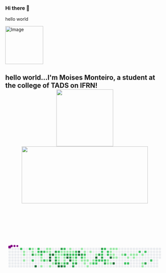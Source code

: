 ### Hi there 👋
hello world

<img src="https://octodex.github.com/images/Fintechtocat.png" alt="Image" height="120" width="120">

## 
<h2>hello world...I'm Moises Monteiro, a student at the college of TADS on IFRN!</>
<div align="center">
  <a href="https://github.com/MoisesMonter">

  <img src="https://github-readme-streak-stats.herokuapp.com?user=MoisesMonter&theme=midnight-purple&date_format=M%20j%5B%2C%20Y%5D&border=DDDDDD&sideNums=3F0BDD&fire=28078D" height="180em"/>
  <img height="180em" src="https://github-readme-stats.vercel.app/api/top-langs/?username=Moises&layout=compact&langs_count=7&theme=midnight-purple&include_all_commits=true&count_private=true" height="180" width="400em" />
</div>
  
  
<br><br><br><br>
<svg viewBox="-16 -32 880 192" width="880" height="192" xmlns="http://www.w3.org/2000/svg"><style>@keyframes c0{66.71%{fill:var(--c2)}66.73%,to{fill:var(--ce)}}@keyframes c1{1.2%{fill:var(--c1)}1.22%,to{fill:var(--ce)}}@keyframes c2{1.38%{fill:var(--c1)}1.4%,to{fill:var(--ce)}}@keyframes c3{1.72%{fill:var(--c1)}1.74%,to{fill:var(--ce)}}@keyframes c4{66.19%{fill:var(--c2)}66.21%,to{fill:var(--ce)}}@keyframes c5{7.44%{fill:var(--c1)}7.46%,to{fill:var(--ce)}}@keyframes c6{7.62%{fill:var(--c1)}7.64%,to{fill:var(--ce)}}@keyframes c7{76.77%{fill:var(--c3)}76.79%,to{fill:var(--ce)}}@keyframes c8{68.1%{fill:var(--c2)}68.12%,to{fill:var(--ce)}}@keyframes c9{2.76%{fill:var(--c1)}2.78%,to{fill:var(--ce)}}@keyframes ca{97.04%{fill:var(--c4)}97.06%,to{fill:var(--ce)}}@keyframes cb{65.67%{fill:var(--c2)}65.69%,to{fill:var(--ce)}}@keyframes cc{65.5%{fill:var(--c2)}65.52%,to{fill:var(--ce)}}@keyframes cd{2.94%{fill:var(--c1)}2.96%,to{fill:var(--ce)}}@keyframes ce{76.07%{fill:var(--c3)}76.09%,to{fill:var(--ce)}}@keyframes cf{65.15%{fill:var(--c2)}65.17%,to{fill:var(--ce)}}@keyframes cg{3.28%{fill:var(--c1)}3.3%,to{fill:var(--ce)}}@keyframes ch{3.46%{fill:var(--c1)}3.48%,to{fill:var(--ce)}}@keyframes ci{3.8%{fill:var(--c1)}3.82%,to{fill:var(--ce)}}@keyframes cj{64.81%{fill:var(--c2)}64.83%,to{fill:var(--ce)}}@keyframes ck{68.79%{fill:var(--c2)}68.81%,to{fill:var(--ce)}}@keyframes cl{6.23%{fill:var(--c1)}6.25%,to{fill:var(--ce)}}@keyframes cm{5.71%{fill:var(--c1)}5.73%,to{fill:var(--ce)}}@keyframes cn{5.19%{fill:var(--c1)}5.21%,to{fill:var(--ce)}}@keyframes co{6.06%{fill:var(--c1)}6.08%,to{fill:var(--ce)}}@keyframes cp{5.88%{fill:var(--c1)}5.9%,to{fill:var(--ce)}}@keyframes cq{69.49%{fill:var(--c3)}69.51%,to{fill:var(--ce)}}@keyframes cr{94.96%{fill:var(--c4)}94.98%,to{fill:var(--ce)}}@keyframes cs{94.79%{fill:var(--c4)}94.81%,to{fill:var(--ce)}}@keyframes ct{4.32%{fill:var(--c1)}4.34%,to{fill:var(--ce)}}@keyframes cu{95.31%{fill:var(--c4)}95.33%,to{fill:var(--ce)}}@keyframes cv{4.67%{fill:var(--c1)}4.69%,to{fill:var(--ce)}}@keyframes cw{70.01%{fill:var(--c3)}70.03%,to{fill:var(--ce)}}@keyframes cx{40.37%{fill:var(--c1)}40.39%,to{fill:var(--ce)}}@keyframes cy{40.54%{fill:var(--c2)}40.56%,to{fill:var(--ce)}}@keyframes cz{74.69%{fill:var(--c3)}74.71%,to{fill:var(--ce)}}@keyframes c10{74.51%{fill:var(--c3)}74.53%,to{fill:var(--ce)}}@keyframes c11{41.06%{fill:var(--c2)}41.08%,to{fill:var(--ce)}}@keyframes c12{29.8%{fill:var(--c1)}29.82%,to{fill:var(--ce)}}@keyframes c13{29.97%{fill:var(--c1)}29.99%,to{fill:var(--ce)}}@keyframes c14{30.84%{fill:var(--c1)}30.86%,to{fill:var(--ce)}}@keyframes c15{74.34%{fill:var(--c3)}74.36%,to{fill:var(--ce)}}@keyframes c16{93.92%{fill:var(--c4)}93.94%,to{fill:var(--ce)}}@keyframes c17{70.53%{fill:var(--c3)}70.55%,to{fill:var(--ce)}}@keyframes c18{29.45%{fill:var(--c1)}29.47%,to{fill:var(--ce)}}@keyframes c19{29.63%{fill:var(--c1)}29.65%,to{fill:var(--ce)}}@keyframes c1a{39.16%{fill:var(--c1)}39.18%,to{fill:var(--ce)}}@keyframes c1b{93.75%{fill:var(--c4)}93.77%,to{fill:var(--ce)}}@keyframes c1c{41.58%{fill:var(--c2)}41.6%,to{fill:var(--ce)}}@keyframes c1d{29.28%{fill:var(--c1)}29.3%,to{fill:var(--ce)}}@keyframes c1e{43.66%{fill:var(--c2)}43.68%,to{fill:var(--ce)}}@keyframes c1f{30.32%{fill:var(--c1)}30.34%,to{fill:var(--ce)}}@keyframes c1g{30.49%{fill:var(--c1)}30.51%,to{fill:var(--ce)}}@keyframes c1h{39.33%{fill:var(--c2)}39.35%,to{fill:var(--ce)}}@keyframes c1i{73.47%{fill:var(--c3)}73.49%,to{fill:var(--ce)}}@keyframes c1j{29.11%{fill:var(--c1)}29.13%,to{fill:var(--ce)}}@keyframes c1k{71.22%{fill:var(--c3)}71.24%,to{fill:var(--ce)}}@keyframes c1l{92.54%{fill:var(--c4)}92.56%,to{fill:var(--ce)}}@keyframes c1m{73.13%{fill:var(--c3)}73.15%,to{fill:var(--ce)}}@keyframes c1n{10.39%{fill:var(--c1)}10.41%,to{fill:var(--ce)}}@keyframes c1o{10.56%{fill:var(--c1)}10.58%,to{fill:var(--ce)}}@keyframes c1p{42.28%{fill:var(--c2)}42.3%,to{fill:var(--ce)}}@keyframes c1q{71.57%{fill:var(--c3)}71.59%,to{fill:var(--ce)}}@keyframes c1r{92.88%{fill:var(--c4)}92.9%,to{fill:var(--ce)}}@keyframes c1s{10.74%{fill:var(--c1)}10.76%,to{fill:var(--ce)}}@keyframes c1t{42.45%{fill:var(--c2)}42.47%,to{fill:var(--ce)}}@keyframes c1u{35%{fill:var(--c1)}35.02%,to{fill:var(--ce)}}@keyframes c1v{34.83%{fill:var(--c1)}34.85%,to{fill:var(--ce)}}@keyframes c1w{45.4%{fill:var(--c2)}45.42%,to{fill:var(--ce)}}@keyframes c1x{72.61%{fill:var(--c3)}72.63%,to{fill:var(--ce)}}@keyframes c1y{42.8%{fill:var(--c2)}42.82%,to{fill:var(--ce)}}@keyframes c1z{42.62%{fill:var(--c2)}42.64%,to{fill:var(--ce)}}@keyframes c20{35.17%{fill:var(--c2)}35.19%,to{fill:var(--ce)}}@keyframes c21{34.65%{fill:var(--c1)}34.67%,to{fill:var(--ce)}}@keyframes c22{72.26%{fill:var(--c3)}72.28%,to{fill:var(--ce)}}@keyframes c23{91.5%{fill:var(--c4)}91.52%,to{fill:var(--ce)}}@keyframes c24{91.32%{fill:var(--c4)}91.34%,to{fill:var(--ce)}}@keyframes c25{11.43%{fill:var(--c1)}11.45%,to{fill:var(--ce)}}@keyframes c26{80.41%{fill:var(--c3)}80.43%,to{fill:var(--ce)}}@keyframes c27{47.3%{fill:var(--c2)}47.32%,to{fill:var(--ce)}}@keyframes c28{15.24%{fill:var(--c1)}15.26%,to{fill:var(--ce)}}@keyframes c29{11.78%{fill:var(--c1)}11.8%,to{fill:var(--ce)}}@keyframes c2a{47.65%{fill:var(--c2)}47.67%,to{fill:var(--ce)}}@keyframes c2b{13.85%{fill:var(--c1)}13.87%,to{fill:var(--ce)}}@keyframes c2c{13.68%{fill:var(--c1)}13.7%,to{fill:var(--ce)}}@keyframes c2d{14.89%{fill:var(--c1)}14.91%,to{fill:var(--ce)}}@keyframes c2e{13.51%{fill:var(--c1)}13.53%,to{fill:var(--ce)}}@keyframes c2f{15.93%{fill:var(--c1)}15.95%,to{fill:var(--ce)}}@keyframes c2g{12.12%{fill:var(--c1)}12.14%,to{fill:var(--ce)}}@keyframes c2h{14.55%{fill:var(--c1)}14.57%,to{fill:var(--ce)}}@keyframes c2i{13.16%{fill:var(--c1)}13.18%,to{fill:var(--ce)}}@keyframes c2j{52.16%{fill:var(--c2)}52.18%,to{fill:var(--ce)}}@keyframes c2k{12.64%{fill:var(--c1)}12.66%,to{fill:var(--ce)}}@keyframes c2l{90.11%{fill:var(--c4)}90.13%,to{fill:var(--ce)}}@keyframes c2m{48.69%{fill:var(--c2)}48.71%,to{fill:var(--ce)}}@keyframes c2n{51.98%{fill:var(--c2)}52%,to{fill:var(--ce)}}@keyframes c2o{81.45%{fill:var(--c3)}81.47%,to{fill:var(--ce)}}@keyframes c2p{48.86%{fill:var(--c2)}48.88%,to{fill:var(--ce)}}@keyframes c2q{83.35%{fill:var(--c3)}83.37%,to{fill:var(--ce)}}@keyframes c2r{50.6%{fill:var(--c2)}50.62%,to{fill:var(--ce)}}@keyframes c2s{50.77%{fill:var(--c2)}50.79%,to{fill:var(--ce)}}@keyframes c2t{81.79%{fill:var(--c3)}81.81%,to{fill:var(--ce)}}@keyframes c2u{49.04%{fill:var(--c2)}49.06%,to{fill:var(--ce)}}@keyframes c2v{50.25%{fill:var(--c2)}50.27%,to{fill:var(--ce)}}@keyframes c2w{49.21%{fill:var(--c2)}49.23%,to{fill:var(--ce)}}@keyframes c2x{82.31%{fill:var(--c3)}82.33%,to{fill:var(--ce)}}@keyframes c2y{49.9%{fill:var(--c2)}49.92%,to{fill:var(--ce)}}@keyframes c2z{49.73%{fill:var(--c2)}49.75%,to{fill:var(--ce)}}@keyframes c30{17.84%{fill:var(--c1)}17.86%,to{fill:var(--ce)}}@keyframes c31{17.32%{fill:var(--c1)}17.34%,to{fill:var(--ce)}}@keyframes c32{19.75%{fill:var(--c1)}19.77%,to{fill:var(--ce)}}@keyframes c33{19.57%{fill:var(--c1)}19.59%,to{fill:var(--ce)}}@keyframes c34{19.4%{fill:var(--c1)}19.42%,to{fill:var(--ce)}}@keyframes c35{89.24%{fill:var(--c4)}89.26%,to{fill:var(--ce)}}@keyframes c36{17.49%{fill:var(--c1)}17.51%,to{fill:var(--ce)}}@keyframes c37{19.92%{fill:var(--c1)}19.94%,to{fill:var(--ce)}}@keyframes c38{19.23%{fill:var(--c1)}19.25%,to{fill:var(--ce)}}@keyframes c39{18.71%{fill:var(--c1)}18.73%,to{fill:var(--ce)}}@keyframes c3a{88.72%{fill:var(--c4)}88.74%,to{fill:var(--ce)}}@keyframes c3b{20.09%{fill:var(--c1)}20.11%,to{fill:var(--ce)}}@keyframes c3c{18.88%{fill:var(--c1)}18.9%,to{fill:var(--ce)}}@keyframes c3d{20.79%{fill:var(--c1)}20.81%,to{fill:var(--ce)}}@keyframes c3e{55.28%{fill:var(--c2)}55.3%,to{fill:var(--ce)}}@keyframes c3f{54.41%{fill:var(--c2)}54.43%,to{fill:var(--ce)}}@keyframes c3g{21.31%{fill:var(--c1)}21.33%,to{fill:var(--ce)}}@keyframes c3h{54.58%{fill:var(--c2)}54.6%,to{fill:var(--ce)}}@keyframes c3i{24.43%{fill:var(--c1)}24.45%,to{fill:var(--ce)}}@keyframes c3j{21.83%{fill:var(--c1)}21.85%,to{fill:var(--ce)}}@keyframes c3k{21.65%{fill:var(--c1)}21.67%,to{fill:var(--ce)}}@keyframes c3l{22%{fill:var(--c1)}22.02%,to{fill:var(--ce)}}@keyframes c3m{56.32%{fill:var(--c2)}56.34%,to{fill:var(--ce)}}@keyframes c3n{22.35%{fill:var(--c1)}22.37%,to{fill:var(--ce)}}@keyframes c3o{22.87%{fill:var(--c1)}22.89%,to{fill:var(--ce)}}@keyframes c3p{23.04%{fill:var(--c1)}23.06%,to{fill:var(--ce)}}@keyframes c3q{56.66%{fill:var(--c2)}56.68%,to{fill:var(--ce)}}@keyframes c3r{86.82%{fill:var(--c3)}86.84%,to{fill:var(--ce)}}@keyframes c3s{57.53%{fill:var(--c2)}57.55%,to{fill:var(--ce)}}@keyframes u0{1.2%{transform:scale(0,1)}1.22%,1.38%{transform:scale(.02,1)}1.4%,1.72%{transform:scale(.03,1)}1.74%,2.76%{transform:scale(.05,1)}2.78%,2.94%{transform:scale(.06,1)}2.96%,3.28%{transform:scale(.08,1)}3.3%,3.46%{transform:scale(.09,1)}3.48%,3.8%{transform:scale(.11,1)}3.82%,4.32%{transform:scale(.13,1)}4.34%,4.67%{transform:scale(.14,1)}4.69%,5.19%{transform:scale(.16,1)}5.21%,5.71%{transform:scale(.17,1)}5.73%,5.88%{transform:scale(.19,1)}5.9%,6.06%{transform:scale(.2,1)}6.08%,6.23%{transform:scale(.22,1)}6.25%,7.44%{transform:scale(.23,1)}7.46%,7.62%{transform:scale(.25,1)}10.39%,7.64%{transform:scale(.27,1)}10.41%,10.56%{transform:scale(.28,1)}10.58%,10.74%{transform:scale(.3,1)}10.76%,11.43%{transform:scale(.31,1)}11.45%,11.78%{transform:scale(.33,1)}11.8%,12.12%{transform:scale(.34,1)}12.14%,12.64%{transform:scale(.36,1)}12.66%,13.16%{transform:scale(.38,1)}13.18%,13.51%{transform:scale(.39,1)}13.53%,13.68%{transform:scale(.41,1)}13.7%,13.85%{transform:scale(.42,1)}13.87%,14.55%{transform:scale(.44,1)}14.57%,14.89%{transform:scale(.45,1)}14.91%,15.24%{transform:scale(.47,1)}15.26%,15.93%{transform:scale(.48,1)}15.95%,17.32%{transform:scale(.5,1)}17.34%,17.49%{transform:scale(.52,1)}17.51%,17.84%{transform:scale(.53,1)}17.86%,18.71%{transform:scale(.55,1)}18.73%,18.88%{transform:scale(.56,1)}18.9%,19.23%{transform:scale(.58,1)}19.25%,19.4%{transform:scale(.59,1)}19.42%,19.57%{transform:scale(.61,1)}19.59%,19.75%{transform:scale(.63,1)}19.77%,19.92%{transform:scale(.64,1)}19.94%,20.09%{transform:scale(.66,1)}20.11%,20.79%{transform:scale(.67,1)}20.81%,21.31%{transform:scale(.69,1)}21.33%,21.65%{transform:scale(.7,1)}21.67%,21.83%{transform:scale(.72,1)}21.85%,22%{transform:scale(.73,1)}22.02%,22.35%{transform:scale(.75,1)}22.37%,22.87%{transform:scale(.77,1)}22.89%,23.04%{transform:scale(.78,1)}23.06%,24.43%{transform:scale(.8,1)}24.45%,29.11%{transform:scale(.81,1)}29.13%,29.28%{transform:scale(.83,1)}29.3%,29.45%{transform:scale(.84,1)}29.47%,29.63%{transform:scale(.86,1)}29.65%,29.8%{transform:scale(.88,1)}29.82%,29.97%{transform:scale(.89,1)}29.99%,30.32%{transform:scale(.91,1)}30.34%,30.49%{transform:scale(.92,1)}30.51%,30.84%{transform:scale(.94,1)}30.86%,34.65%{transform:scale(.95,1)}34.67%,34.83%{transform:scale(.97,1)}34.85%,35%{transform:scale(.98,1)}35.02%,to{transform:scale(1,1)}}@keyframes u1{35.17%{transform:scale(0,1)}35.19%,to{transform:scale(1,1)}}@keyframes u2{39.16%{transform:scale(0,1)}39.18%,to{transform:scale(1,1)}}@keyframes u3{39.33%{transform:scale(0,1)}39.35%,to{transform:scale(1,1)}}@keyframes u4{40.37%{transform:scale(0,1)}40.39%,to{transform:scale(1,1)}}@keyframes u5{40.54%{transform:scale(0,1)}40.56%,41.06%{transform:scale(.03,1)}41.08%,41.58%{transform:scale(.06,1)}41.6%,42.28%{transform:scale(.08,1)}42.3%,42.45%{transform:scale(.11,1)}42.47%,42.62%{transform:scale(.14,1)}42.64%,42.8%{transform:scale(.17,1)}42.82%,43.66%{transform:scale(.19,1)}43.68%,45.4%{transform:scale(.22,1)}45.42%,47.3%{transform:scale(.25,1)}47.32%,47.65%{transform:scale(.28,1)}47.67%,48.69%{transform:scale(.31,1)}48.71%,48.86%{transform:scale(.33,1)}48.88%,49.04%{transform:scale(.36,1)}49.06%,49.21%{transform:scale(.39,1)}49.23%,49.73%{transform:scale(.42,1)}49.75%,49.9%{transform:scale(.44,1)}49.92%,50.25%{transform:scale(.47,1)}50.27%,50.6%{transform:scale(.5,1)}50.62%,50.77%{transform:scale(.53,1)}50.79%,51.98%{transform:scale(.56,1)}52%,52.16%{transform:scale(.58,1)}52.18%,54.41%{transform:scale(.61,1)}54.43%,54.58%{transform:scale(.64,1)}54.6%,55.28%{transform:scale(.67,1)}55.3%,56.32%{transform:scale(.69,1)}56.34%,56.66%{transform:scale(.72,1)}56.68%,57.53%{transform:scale(.75,1)}57.55%,64.81%{transform:scale(.78,1)}64.83%,65.15%{transform:scale(.81,1)}65.17%,65.5%{transform:scale(.83,1)}65.52%,65.67%{transform:scale(.86,1)}65.69%,66.19%{transform:scale(.89,1)}66.21%,66.71%{transform:scale(.92,1)}66.73%,68.1%{transform:scale(.94,1)}68.12%,68.79%{transform:scale(.97,1)}68.81%,to{transform:scale(1,1)}}@keyframes u6{69.49%{transform:scale(0,1)}69.51%,70.01%{transform:scale(.05,1)}70.03%,70.53%{transform:scale(.1,1)}70.55%,71.22%{transform:scale(.15,1)}71.24%,71.57%{transform:scale(.2,1)}71.59%,72.26%{transform:scale(.25,1)}72.28%,72.61%{transform:scale(.3,1)}72.63%,73.13%{transform:scale(.35,1)}73.15%,73.47%{transform:scale(.4,1)}73.49%,74.34%{transform:scale(.45,1)}74.36%,74.51%{transform:scale(.5,1)}74.53%,74.69%{transform:scale(.55,1)}74.71%,76.07%{transform:scale(.6,1)}76.09%,76.77%{transform:scale(.65,1)}76.79%,80.41%{transform:scale(.7,1)}80.43%,81.45%{transform:scale(.75,1)}81.47%,81.79%{transform:scale(.8,1)}81.81%,82.31%{transform:scale(.85,1)}82.33%,83.35%{transform:scale(.9,1)}83.37%,86.82%{transform:scale(.95,1)}86.84%,to{transform:scale(1,1)}}@keyframes u7{88.72%{transform:scale(0,1)}88.74%,89.24%{transform:scale(.08,1)}89.26%,90.11%{transform:scale(.15,1)}90.13%,91.32%{transform:scale(.23,1)}91.34%,91.5%{transform:scale(.31,1)}91.52%,92.54%{transform:scale(.38,1)}92.56%,92.88%{transform:scale(.46,1)}92.9%,93.75%{transform:scale(.54,1)}93.77%,93.92%{transform:scale(.62,1)}93.94%,94.79%{transform:scale(.69,1)}94.81%,94.96%{transform:scale(.77,1)}94.98%,95.31%{transform:scale(.85,1)}95.33%,97.04%{transform:scale(.92,1)}97.06%,to{transform:scale(1,1)}}@keyframes s0{0%,99.83%{transform:translate(0,-16px)}.17%{transform:translate(0,0)}.69%{transform:translate(48px,0)}.87%{transform:translate(48px,16px)}1.21%{transform:translate(80px,16px)}1.73%{transform:translate(80px,64px)}2.08%{transform:translate(112px,64px)}2.25%,67.76%{transform:translate(112px,48px)}2.6%{transform:translate(144px,48px)}2.77%,96.36%{transform:translate(144px,32px)}2.95%,65.34%{transform:translate(160px,32px)}3.12%{transform:translate(160px,48px)}3.29%{transform:translate(176px,48px)}3.81%{transform:translate(176px,96px)}4.51%{transform:translate(240px,96px)}4.68%{transform:translate(240px,80px)}5.03%{transform:translate(208px,80px)}5.72%{transform:translate(208px,16px)}5.89%,69.67%,77.99%{transform:translate(224px,16px)}6.07%{transform:translate(224px,0)}6.24%{transform:translate(208px,0)}6.41%{transform:translate(208px,-16px)}7.28%{transform:translate(128px,-16px)}7.63%,76.6%{transform:translate(128px,16px)}7.8%{transform:translate(144px,16px)}8.15%{transform:translate(144px,-16px)}10.23%{transform:translate(336px,-16px)}10.57%,32.06%{transform:translate(336px,16px)}10.75%,37.78%,44.71%{transform:translate(352px,16px)}10.92%,37.61%{transform:translate(352px,0)}11.61%,36.92%{transform:translate(416px,0)}11.79%,36.74%{transform:translate(416px,16px)}12.48%{transform:translate(480px,16px)}12.65%,90.29%{transform:translate(480px,32px)}12.82%,48.18%{transform:translate(464px,32px)}13.17%,48.53%,52.34%,61.01%{transform:translate(464px,64px)}13.69%,15.08%{transform:translate(416px,64px)}13.86%,47.49%{transform:translate(416px,48px)}14.21%{transform:translate(448px,48px)}14.56%{transform:translate(448px,80px)}14.9%{transform:translate(416px,80px)}15.25%{transform:translate(400px,64px)}15.42%{transform:translate(400px,80px)}15.77%{transform:translate(432px,80px)}15.94%{transform:translate(432px,96px)}17.16%{transform:translate(544px,96px)}17.33%,18.02%{transform:translate(544px,80px)}17.5%,18.2%{transform:translate(560px,80px)}17.68%,18.37%{transform:translate(560px,64px)}17.85%,49.39%{transform:translate(544px,64px)}18.54%{transform:translate(576px,64px)}18.72%,89.08%{transform:translate(576px,48px)}18.89%{transform:translate(592px,48px)}19.06%{transform:translate(592px,32px)}19.41%{transform:translate(560px,32px)}19.76%{transform:translate(560px,0)}20.45%{transform:translate(624px,0)}20.97%{transform:translate(624px,48px)}21.66%{transform:translate(688px,48px)}21.84%{transform:translate(688px,32px)}22.36%{transform:translate(736px,32px)}23.05%{transform:translate(736px,96px)}23.22%{transform:translate(720px,96px)}23.92%{transform:translate(720px,32px)}24.44%{transform:translate(672px,32px)}24.96%{transform:translate(672px,-16px)}28.77%{transform:translate(320px,-16px)}29.12%,92.2%{transform:translate(320px,16px)}29.46%,31.54%,38.47%,44.02%,70.36%{transform:translate(288px,16px)}29.64%,31.37%,43.85%{transform:translate(288px,32px)}29.81%,31.2%,40.21%{transform:translate(272px,32px)}29.98%,40.73%{transform:translate(272px,48px)}30.33%{transform:translate(304px,48px)}30.5%,39.51%{transform:translate(304px,64px)}30.85%,39.86%,94.28%{transform:translate(272px,64px)}32.24%,41.94%{transform:translate(336px,0)}33.28%{transform:translate(432px,0)}33.97%,36.05%{transform:translate(432px,64px)}34.84%{transform:translate(352px,64px)}35.01%{transform:translate(352px,48px)}35.18%,62.22%,71.92%{transform:translate(368px,48px)}35.36%{transform:translate(368px,64px)}36.57%{transform:translate(432px,16px)}39.17%{transform:translate(288px,80px)}39.34%,73.31%{transform:translate(304px,80px)}40.38%{transform:translate(256px,32px)}40.55%{transform:translate(256px,48px)}41.07%,63.6%{transform:translate(272px,16px)}41.42%,43.5%{transform:translate(304px,16px)}41.59%{transform:translate(304px,0)}42.29%,71.4%{transform:translate(336px,32px)}42.63%{transform:translate(368px,32px)}42.81%,62.56%,79.55%{transform:translate(368px,16px)}43.67%{transform:translate(304px,32px)}45.41%,72.44%{transform:translate(352px,80px)}45.58%,72.96%{transform:translate(336px,80px)}45.93%{transform:translate(336px,112px)}46.62%{transform:translate(400px,112px)}47.31%{transform:translate(400px,48px)}47.66%{transform:translate(416px,32px)}50.09%{transform:translate(544px,0)}50.26%{transform:translate(528px,0)}50.43%{transform:translate(528px,16px)}50.61%{transform:translate(512px,16px)}50.78%,81.63%{transform:translate(512px,32px)}50.95%{transform:translate(528px,32px)}51.3%{transform:translate(528px,64px)}51.82%{transform:translate(480px,64px)}51.99%{transform:translate(480px,80px)}52.17%{transform:translate(464px,80px)}54.25%{transform:translate(640px,64px)}54.42%{transform:translate(640px,80px)}54.59%{transform:translate(656px,80px)}55.11%{transform:translate(656px,32px)}55.29%{transform:translate(640px,32px)}55.46%{transform:translate(640px,16px)}57.02%{transform:translate(784px,16px)}57.54%{transform:translate(784px,64px)}61.18%{transform:translate(464px,48px)}63.78%{transform:translate(272px,0)}64.64%{transform:translate(192px,0)}64.99%{transform:translate(192px,32px)}65.68%{transform:translate(160px,0)}66.72%,98.96%{transform:translate(64px,0)}66.9%{transform:translate(64px,16px)}67.42%{transform:translate(112px,16px)}67.94%{transform:translate(128px,48px)}68.11%{transform:translate(128px,64px)}68.98%{transform:translate(208px,64px)}69.32%{transform:translate(208px,32px)}69.5%,77.82%{transform:translate(224px,32px)}70.54%{transform:translate(288px,0)}70.88%{transform:translate(320px,0)}71.23%{transform:translate(320px,32px)}71.58%,92.72%{transform:translate(336px,48px)}72.27%{transform:translate(368px,80px)}72.62%{transform:translate(352px,96px)}72.79%{transform:translate(336px,96px)}73.48%{transform:translate(304px,96px)}73.66%{transform:translate(320px,96px)}73.83%{transform:translate(320px,80px)}74.52%{transform:translate(256px,80px)}75.22%{transform:translate(256px,16px)}76.78%,97.92%{transform:translate(128px,32px)}79.72%{transform:translate(368px,0)}80.07%{transform:translate(400px,0)}80.42%{transform:translate(400px,32px)}81.8%{transform:translate(512px,48px)}81.98%{transform:translate(528px,48px)}82.32%{transform:translate(528px,80px)}82.5%{transform:translate(512px,80px)}83.36%{transform:translate(512px,0)}85.96%{transform:translate(752px,0)}86.83%{transform:translate(752px,80px)}88.73%{transform:translate(576px,80px)}90.12%{transform:translate(480px,48px)}91.33%{transform:translate(384px,32px)}91.51%{transform:translate(384px,16px)}92.55%{transform:translate(320px,48px)}92.89%{transform:translate(336px,64px)}93.41%{transform:translate(288px,64px)}93.76%{transform:translate(288px,96px)}93.93%{transform:translate(272px,96px)}94.8%{transform:translate(224px,64px)}94.97%{transform:translate(224px,48px)}95.15%{transform:translate(240px,48px)}95.32%{transform:translate(240px,32px)}97.05%{transform:translate(144px,96px)}97.23%{transform:translate(128px,96px)}98.44%{transform:translate(80px,32px)}98.79%{transform:translate(80px,0)}99.13%{transform:translate(64px,-16px)}}@keyframes s1{0%,99.83%{transform:translate(16px,-16px)}.17%{transform:translate(0,-16px)}.35%{transform:translate(0,0)}.87%{transform:translate(48px,0)}1.04%{transform:translate(48px,16px)}1.39%{transform:translate(80px,16px)}1.91%{transform:translate(80px,64px)}2.25%{transform:translate(112px,64px)}2.43%,67.94%{transform:translate(112px,48px)}2.77%{transform:translate(144px,48px)}2.95%,96.53%{transform:translate(144px,32px)}3.12%,65.51%{transform:translate(160px,32px)}3.29%{transform:translate(160px,48px)}3.47%{transform:translate(176px,48px)}3.99%{transform:translate(176px,96px)}4.68%{transform:translate(240px,96px)}4.85%{transform:translate(240px,80px)}5.2%{transform:translate(208px,80px)}5.89%{transform:translate(208px,16px)}6.07%,69.84%,78.16%{transform:translate(224px,16px)}6.24%{transform:translate(224px,0)}6.41%{transform:translate(208px,0)}6.59%{transform:translate(208px,-16px)}7.45%{transform:translate(128px,-16px)}7.8%,76.78%{transform:translate(128px,16px)}7.97%{transform:translate(144px,16px)}8.32%{transform:translate(144px,-16px)}10.4%{transform:translate(336px,-16px)}10.75%,32.24%{transform:translate(336px,16px)}10.92%,37.95%,44.89%{transform:translate(352px,16px)}11.09%,37.78%{transform:translate(352px,0)}11.79%,37.09%{transform:translate(416px,0)}11.96%,36.92%{transform:translate(416px,16px)}12.65%{transform:translate(480px,16px)}12.82%,90.47%{transform:translate(480px,32px)}13%,48.35%{transform:translate(464px,32px)}13.34%,48.7%,52.51%,61.18%{transform:translate(464px,64px)}13.86%,15.25%{transform:translate(416px,64px)}14.04%,47.66%{transform:translate(416px,48px)}14.38%{transform:translate(448px,48px)}14.73%{transform:translate(448px,80px)}15.08%{transform:translate(416px,80px)}15.42%{transform:translate(400px,64px)}15.6%{transform:translate(400px,80px)}15.94%{transform:translate(432px,80px)}16.12%{transform:translate(432px,96px)}17.33%{transform:translate(544px,96px)}17.5%,18.2%{transform:translate(544px,80px)}17.68%,18.37%{transform:translate(560px,80px)}17.85%,18.54%{transform:translate(560px,64px)}18.02%,49.57%{transform:translate(544px,64px)}18.72%{transform:translate(576px,64px)}18.89%,89.25%{transform:translate(576px,48px)}19.06%{transform:translate(592px,48px)}19.24%{transform:translate(592px,32px)}19.58%{transform:translate(560px,32px)}19.93%{transform:translate(560px,0)}20.62%{transform:translate(624px,0)}21.14%{transform:translate(624px,48px)}21.84%{transform:translate(688px,48px)}22.01%{transform:translate(688px,32px)}22.53%{transform:translate(736px,32px)}23.22%{transform:translate(736px,96px)}23.4%{transform:translate(720px,96px)}24.09%{transform:translate(720px,32px)}24.61%{transform:translate(672px,32px)}25.13%{transform:translate(672px,-16px)}28.94%{transform:translate(320px,-16px)}29.29%,92.37%{transform:translate(320px,16px)}29.64%,31.72%,38.65%,44.19%,70.54%{transform:translate(288px,16px)}29.81%,31.54%,44.02%{transform:translate(288px,32px)}29.98%,31.37%,40.38%{transform:translate(272px,32px)}30.16%,40.9%{transform:translate(272px,48px)}30.5%{transform:translate(304px,48px)}30.68%,39.69%{transform:translate(304px,64px)}31.02%,40.03%,94.45%{transform:translate(272px,64px)}32.41%,42.11%{transform:translate(336px,0)}33.45%{transform:translate(432px,0)}34.14%,36.22%{transform:translate(432px,64px)}35.01%{transform:translate(352px,64px)}35.18%{transform:translate(352px,48px)}35.36%,62.39%,72.1%{transform:translate(368px,48px)}35.53%{transform:translate(368px,64px)}36.74%{transform:translate(432px,16px)}39.34%{transform:translate(288px,80px)}39.51%,73.48%{transform:translate(304px,80px)}40.55%{transform:translate(256px,32px)}40.73%{transform:translate(256px,48px)}41.25%,63.78%{transform:translate(272px,16px)}41.59%,43.67%{transform:translate(304px,16px)}41.77%{transform:translate(304px,0)}42.46%,71.58%{transform:translate(336px,32px)}42.81%{transform:translate(368px,32px)}42.98%,62.74%,79.72%{transform:translate(368px,16px)}43.85%{transform:translate(304px,32px)}45.58%,72.62%{transform:translate(352px,80px)}45.75%,73.14%{transform:translate(336px,80px)}46.1%{transform:translate(336px,112px)}46.79%{transform:translate(400px,112px)}47.49%{transform:translate(400px,48px)}47.83%{transform:translate(416px,32px)}50.26%{transform:translate(544px,0)}50.43%{transform:translate(528px,0)}50.61%{transform:translate(528px,16px)}50.78%{transform:translate(512px,16px)}50.95%,81.8%{transform:translate(512px,32px)}51.13%{transform:translate(528px,32px)}51.47%{transform:translate(528px,64px)}51.99%{transform:translate(480px,64px)}52.17%{transform:translate(480px,80px)}52.34%{transform:translate(464px,80px)}54.42%{transform:translate(640px,64px)}54.59%{transform:translate(640px,80px)}54.77%{transform:translate(656px,80px)}55.29%{transform:translate(656px,32px)}55.46%{transform:translate(640px,32px)}55.63%{transform:translate(640px,16px)}57.19%{transform:translate(784px,16px)}57.71%{transform:translate(784px,64px)}61.35%{transform:translate(464px,48px)}63.95%{transform:translate(272px,0)}64.82%{transform:translate(192px,0)}65.16%{transform:translate(192px,32px)}65.86%{transform:translate(160px,0)}66.9%,99.13%{transform:translate(64px,0)}67.07%{transform:translate(64px,16px)}67.59%{transform:translate(112px,16px)}68.11%{transform:translate(128px,48px)}68.28%{transform:translate(128px,64px)}69.15%{transform:translate(208px,64px)}69.5%{transform:translate(208px,32px)}69.67%,77.99%{transform:translate(224px,32px)}70.71%{transform:translate(288px,0)}71.06%{transform:translate(320px,0)}71.4%{transform:translate(320px,32px)}71.75%,92.89%{transform:translate(336px,48px)}72.44%{transform:translate(368px,80px)}72.79%{transform:translate(352px,96px)}72.96%{transform:translate(336px,96px)}73.66%{transform:translate(304px,96px)}73.83%{transform:translate(320px,96px)}74%{transform:translate(320px,80px)}74.7%{transform:translate(256px,80px)}75.39%{transform:translate(256px,16px)}76.95%,98.09%{transform:translate(128px,32px)}79.9%{transform:translate(368px,0)}80.24%{transform:translate(400px,0)}80.59%{transform:translate(400px,32px)}81.98%{transform:translate(512px,48px)}82.15%{transform:translate(528px,48px)}82.5%{transform:translate(528px,80px)}82.67%{transform:translate(512px,80px)}83.54%{transform:translate(512px,0)}86.14%{transform:translate(752px,0)}87%{transform:translate(752px,80px)}88.91%{transform:translate(576px,80px)}90.29%{transform:translate(480px,48px)}91.51%{transform:translate(384px,32px)}91.68%{transform:translate(384px,16px)}92.72%{transform:translate(320px,48px)}93.07%{transform:translate(336px,64px)}93.59%{transform:translate(288px,64px)}93.93%{transform:translate(288px,96px)}94.11%{transform:translate(272px,96px)}94.97%{transform:translate(224px,64px)}95.15%{transform:translate(224px,48px)}95.32%{transform:translate(240px,48px)}95.49%{transform:translate(240px,32px)}97.23%{transform:translate(144px,96px)}97.4%{transform:translate(128px,96px)}98.61%{transform:translate(80px,32px)}98.96%{transform:translate(80px,0)}99.31%{transform:translate(64px,-16px)}}@keyframes s2{0%,99.83%{transform:translate(32px,-16px)}.35%{transform:translate(0,-16px)}.52%{transform:translate(0,0)}1.04%{transform:translate(48px,0)}1.21%{transform:translate(48px,16px)}1.56%{transform:translate(80px,16px)}2.08%{transform:translate(80px,64px)}2.43%{transform:translate(112px,64px)}2.6%,68.11%{transform:translate(112px,48px)}2.95%{transform:translate(144px,48px)}3.12%,96.71%{transform:translate(144px,32px)}3.29%,65.68%{transform:translate(160px,32px)}3.47%{transform:translate(160px,48px)}3.64%{transform:translate(176px,48px)}4.16%{transform:translate(176px,96px)}4.85%{transform:translate(240px,96px)}5.03%{transform:translate(240px,80px)}5.37%{transform:translate(208px,80px)}6.07%{transform:translate(208px,16px)}6.24%,70.02%,78.34%{transform:translate(224px,16px)}6.41%{transform:translate(224px,0)}6.59%{transform:translate(208px,0)}6.76%{transform:translate(208px,-16px)}7.63%{transform:translate(128px,-16px)}7.97%,76.95%{transform:translate(128px,16px)}8.15%{transform:translate(144px,16px)}8.49%{transform:translate(144px,-16px)}10.57%{transform:translate(336px,-16px)}10.92%,32.41%{transform:translate(336px,16px)}11.09%,38.13%,45.06%{transform:translate(352px,16px)}11.27%,37.95%{transform:translate(352px,0)}11.96%,37.26%{transform:translate(416px,0)}12.13%,37.09%{transform:translate(416px,16px)}12.82%{transform:translate(480px,16px)}13%,90.64%{transform:translate(480px,32px)}13.17%,48.53%{transform:translate(464px,32px)}13.52%,48.87%,52.69%,61.35%{transform:translate(464px,64px)}14.04%,15.42%{transform:translate(416px,64px)}14.21%,47.83%{transform:translate(416px,48px)}14.56%{transform:translate(448px,48px)}14.9%{transform:translate(448px,80px)}15.25%{transform:translate(416px,80px)}15.6%{transform:translate(400px,64px)}15.77%{transform:translate(400px,80px)}16.12%{transform:translate(432px,80px)}16.29%{transform:translate(432px,96px)}17.5%{transform:translate(544px,96px)}17.68%,18.37%{transform:translate(544px,80px)}17.85%,18.54%{transform:translate(560px,80px)}18.02%,18.72%{transform:translate(560px,64px)}18.2%,49.74%{transform:translate(544px,64px)}18.89%{transform:translate(576px,64px)}19.06%,89.43%{transform:translate(576px,48px)}19.24%{transform:translate(592px,48px)}19.41%{transform:translate(592px,32px)}19.76%{transform:translate(560px,32px)}20.1%{transform:translate(560px,0)}20.8%{transform:translate(624px,0)}21.32%{transform:translate(624px,48px)}22.01%{transform:translate(688px,48px)}22.18%{transform:translate(688px,32px)}22.7%{transform:translate(736px,32px)}23.4%{transform:translate(736px,96px)}23.57%{transform:translate(720px,96px)}24.26%{transform:translate(720px,32px)}24.78%{transform:translate(672px,32px)}25.3%{transform:translate(672px,-16px)}29.12%{transform:translate(320px,-16px)}29.46%,92.55%{transform:translate(320px,16px)}29.81%,31.89%,38.82%,44.37%,70.71%{transform:translate(288px,16px)}29.98%,31.72%,44.19%{transform:translate(288px,32px)}30.16%,31.54%,40.55%{transform:translate(272px,32px)}30.33%,41.07%{transform:translate(272px,48px)}30.68%{transform:translate(304px,48px)}30.85%,39.86%{transform:translate(304px,64px)}31.2%,40.21%,94.63%{transform:translate(272px,64px)}32.58%,42.29%{transform:translate(336px,0)}33.62%{transform:translate(432px,0)}34.32%,36.4%{transform:translate(432px,64px)}35.18%{transform:translate(352px,64px)}35.36%{transform:translate(352px,48px)}35.53%,62.56%,72.27%{transform:translate(368px,48px)}35.7%{transform:translate(368px,64px)}36.92%{transform:translate(432px,16px)}39.51%{transform:translate(288px,80px)}39.69%,73.66%{transform:translate(304px,80px)}40.73%{transform:translate(256px,32px)}40.9%{transform:translate(256px,48px)}41.42%,63.95%{transform:translate(272px,16px)}41.77%,43.85%{transform:translate(304px,16px)}41.94%{transform:translate(304px,0)}42.63%,71.75%{transform:translate(336px,32px)}42.98%{transform:translate(368px,32px)}43.15%,62.91%,79.9%{transform:translate(368px,16px)}44.02%{transform:translate(304px,32px)}45.75%,72.79%{transform:translate(352px,80px)}45.93%,73.31%{transform:translate(336px,80px)}46.27%{transform:translate(336px,112px)}46.97%{transform:translate(400px,112px)}47.66%{transform:translate(400px,48px)}48.01%{transform:translate(416px,32px)}50.43%{transform:translate(544px,0)}50.61%{transform:translate(528px,0)}50.78%{transform:translate(528px,16px)}50.95%{transform:translate(512px,16px)}51.13%,81.98%{transform:translate(512px,32px)}51.3%{transform:translate(528px,32px)}51.65%{transform:translate(528px,64px)}52.17%{transform:translate(480px,64px)}52.34%{transform:translate(480px,80px)}52.51%{transform:translate(464px,80px)}54.59%{transform:translate(640px,64px)}54.77%{transform:translate(640px,80px)}54.94%{transform:translate(656px,80px)}55.46%{transform:translate(656px,32px)}55.63%{transform:translate(640px,32px)}55.81%{transform:translate(640px,16px)}57.37%{transform:translate(784px,16px)}57.89%{transform:translate(784px,64px)}61.53%{transform:translate(464px,48px)}64.12%{transform:translate(272px,0)}64.99%{transform:translate(192px,0)}65.34%{transform:translate(192px,32px)}66.03%{transform:translate(160px,0)}67.07%,99.31%{transform:translate(64px,0)}67.24%{transform:translate(64px,16px)}67.76%{transform:translate(112px,16px)}68.28%{transform:translate(128px,48px)}68.46%{transform:translate(128px,64px)}69.32%{transform:translate(208px,64px)}69.67%{transform:translate(208px,32px)}69.84%,78.16%{transform:translate(224px,32px)}70.88%{transform:translate(288px,0)}71.23%{transform:translate(320px,0)}71.58%{transform:translate(320px,32px)}71.92%,93.07%{transform:translate(336px,48px)}72.62%{transform:translate(368px,80px)}72.96%{transform:translate(352px,96px)}73.14%{transform:translate(336px,96px)}73.83%{transform:translate(304px,96px)}74%{transform:translate(320px,96px)}74.18%{transform:translate(320px,80px)}74.87%{transform:translate(256px,80px)}75.56%{transform:translate(256px,16px)}77.12%,98.27%{transform:translate(128px,32px)}80.07%{transform:translate(368px,0)}80.42%{transform:translate(400px,0)}80.76%{transform:translate(400px,32px)}82.15%{transform:translate(512px,48px)}82.32%{transform:translate(528px,48px)}82.67%{transform:translate(528px,80px)}82.84%{transform:translate(512px,80px)}83.71%{transform:translate(512px,0)}86.31%{transform:translate(752px,0)}87.18%{transform:translate(752px,80px)}89.08%{transform:translate(576px,80px)}90.47%{transform:translate(480px,48px)}91.68%{transform:translate(384px,32px)}91.85%{transform:translate(384px,16px)}92.89%{transform:translate(320px,48px)}93.24%{transform:translate(336px,64px)}93.76%{transform:translate(288px,64px)}94.11%{transform:translate(288px,96px)}94.28%{transform:translate(272px,96px)}95.15%{transform:translate(224px,64px)}95.32%{transform:translate(224px,48px)}95.49%{transform:translate(240px,48px)}95.67%{transform:translate(240px,32px)}97.4%{transform:translate(144px,96px)}97.57%{transform:translate(128px,96px)}98.79%{transform:translate(80px,32px)}99.13%{transform:translate(80px,0)}99.48%{transform:translate(64px,-16px)}}@keyframes s3{0%,99.83%{transform:translate(48px,-16px)}.52%{transform:translate(0,-16px)}.69%{transform:translate(0,0)}1.21%{transform:translate(48px,0)}1.39%{transform:translate(48px,16px)}1.73%{transform:translate(80px,16px)}2.25%{transform:translate(80px,64px)}2.6%{transform:translate(112px,64px)}2.77%,68.28%{transform:translate(112px,48px)}3.12%{transform:translate(144px,48px)}3.29%,96.88%{transform:translate(144px,32px)}3.47%,65.86%{transform:translate(160px,32px)}3.64%{transform:translate(160px,48px)}3.81%{transform:translate(176px,48px)}4.33%{transform:translate(176px,96px)}5.03%{transform:translate(240px,96px)}5.2%{transform:translate(240px,80px)}5.55%{transform:translate(208px,80px)}6.24%{transform:translate(208px,16px)}6.41%,70.19%,78.51%{transform:translate(224px,16px)}6.59%{transform:translate(224px,0)}6.76%{transform:translate(208px,0)}6.93%{transform:translate(208px,-16px)}7.8%{transform:translate(128px,-16px)}77.12%,8.15%{transform:translate(128px,16px)}8.32%{transform:translate(144px,16px)}8.67%{transform:translate(144px,-16px)}10.75%{transform:translate(336px,-16px)}11.09%,32.58%{transform:translate(336px,16px)}11.27%,38.3%,45.23%{transform:translate(352px,16px)}11.44%,38.13%{transform:translate(352px,0)}12.13%,37.44%{transform:translate(416px,0)}12.31%,37.26%{transform:translate(416px,16px)}13%{transform:translate(480px,16px)}13.17%,90.81%{transform:translate(480px,32px)}13.34%,48.7%{transform:translate(464px,32px)}13.69%,49.05%,52.86%,61.53%{transform:translate(464px,64px)}14.21%,15.6%{transform:translate(416px,64px)}14.38%,48.01%{transform:translate(416px,48px)}14.73%{transform:translate(448px,48px)}15.08%{transform:translate(448px,80px)}15.42%{transform:translate(416px,80px)}15.77%{transform:translate(400px,64px)}15.94%{transform:translate(400px,80px)}16.29%{transform:translate(432px,80px)}16.46%{transform:translate(432px,96px)}17.68%{transform:translate(544px,96px)}17.85%,18.54%{transform:translate(544px,80px)}18.02%,18.72%{transform:translate(560px,80px)}18.2%,18.89%{transform:translate(560px,64px)}18.37%,49.91%{transform:translate(544px,64px)}19.06%{transform:translate(576px,64px)}19.24%,89.6%{transform:translate(576px,48px)}19.41%{transform:translate(592px,48px)}19.58%{transform:translate(592px,32px)}19.93%{transform:translate(560px,32px)}20.28%{transform:translate(560px,0)}20.97%{transform:translate(624px,0)}21.49%{transform:translate(624px,48px)}22.18%{transform:translate(688px,48px)}22.36%{transform:translate(688px,32px)}22.88%{transform:translate(736px,32px)}23.57%{transform:translate(736px,96px)}23.74%{transform:translate(720px,96px)}24.44%{transform:translate(720px,32px)}24.96%{transform:translate(672px,32px)}25.48%{transform:translate(672px,-16px)}29.29%{transform:translate(320px,-16px)}29.64%,92.72%{transform:translate(320px,16px)}29.98%,32.06%,38.99%,44.54%,70.88%{transform:translate(288px,16px)}30.16%,31.89%,44.37%{transform:translate(288px,32px)}30.33%,31.72%,40.73%{transform:translate(272px,32px)}30.5%,41.25%{transform:translate(272px,48px)}30.85%{transform:translate(304px,48px)}31.02%,40.03%{transform:translate(304px,64px)}31.37%,40.38%,94.8%{transform:translate(272px,64px)}32.76%,42.46%{transform:translate(336px,0)}33.8%{transform:translate(432px,0)}34.49%,36.57%{transform:translate(432px,64px)}35.36%{transform:translate(352px,64px)}35.53%{transform:translate(352px,48px)}35.7%,62.74%,72.44%{transform:translate(368px,48px)}35.88%{transform:translate(368px,64px)}37.09%{transform:translate(432px,16px)}39.69%{transform:translate(288px,80px)}39.86%,73.83%{transform:translate(304px,80px)}40.9%{transform:translate(256px,32px)}41.07%{transform:translate(256px,48px)}41.59%,64.12%{transform:translate(272px,16px)}41.94%,44.02%{transform:translate(304px,16px)}42.11%{transform:translate(304px,0)}42.81%,71.92%{transform:translate(336px,32px)}43.15%{transform:translate(368px,32px)}43.33%,63.08%,80.07%{transform:translate(368px,16px)}44.19%{transform:translate(304px,32px)}45.93%,72.96%{transform:translate(352px,80px)}46.1%,73.48%{transform:translate(336px,80px)}46.45%{transform:translate(336px,112px)}47.14%{transform:translate(400px,112px)}47.83%{transform:translate(400px,48px)}48.18%{transform:translate(416px,32px)}50.61%{transform:translate(544px,0)}50.78%{transform:translate(528px,0)}50.95%{transform:translate(528px,16px)}51.13%{transform:translate(512px,16px)}51.3%,82.15%{transform:translate(512px,32px)}51.47%{transform:translate(528px,32px)}51.82%{transform:translate(528px,64px)}52.34%{transform:translate(480px,64px)}52.51%{transform:translate(480px,80px)}52.69%{transform:translate(464px,80px)}54.77%{transform:translate(640px,64px)}54.94%{transform:translate(640px,80px)}55.11%{transform:translate(656px,80px)}55.63%{transform:translate(656px,32px)}55.81%{transform:translate(640px,32px)}55.98%{transform:translate(640px,16px)}57.54%{transform:translate(784px,16px)}58.06%{transform:translate(784px,64px)}61.7%{transform:translate(464px,48px)}64.3%{transform:translate(272px,0)}65.16%{transform:translate(192px,0)}65.51%{transform:translate(192px,32px)}66.2%{transform:translate(160px,0)}67.24%,99.48%{transform:translate(64px,0)}67.42%{transform:translate(64px,16px)}67.94%{transform:translate(112px,16px)}68.46%{transform:translate(128px,48px)}68.63%{transform:translate(128px,64px)}69.5%{transform:translate(208px,64px)}69.84%{transform:translate(208px,32px)}70.02%,78.34%{transform:translate(224px,32px)}71.06%{transform:translate(288px,0)}71.4%{transform:translate(320px,0)}71.75%{transform:translate(320px,32px)}72.1%,93.24%{transform:translate(336px,48px)}72.79%{transform:translate(368px,80px)}73.14%{transform:translate(352px,96px)}73.31%{transform:translate(336px,96px)}74%{transform:translate(304px,96px)}74.18%{transform:translate(320px,96px)}74.35%{transform:translate(320px,80px)}75.04%{transform:translate(256px,80px)}75.74%{transform:translate(256px,16px)}77.3%,98.44%{transform:translate(128px,32px)}80.24%{transform:translate(368px,0)}80.59%{transform:translate(400px,0)}80.94%{transform:translate(400px,32px)}82.32%{transform:translate(512px,48px)}82.5%{transform:translate(528px,48px)}82.84%{transform:translate(528px,80px)}83.02%{transform:translate(512px,80px)}83.88%{transform:translate(512px,0)}86.48%{transform:translate(752px,0)}87.35%{transform:translate(752px,80px)}89.25%{transform:translate(576px,80px)}90.64%{transform:translate(480px,48px)}91.85%{transform:translate(384px,32px)}92.03%{transform:translate(384px,16px)}93.07%{transform:translate(320px,48px)}93.41%{transform:translate(336px,64px)}93.93%{transform:translate(288px,64px)}94.28%{transform:translate(288px,96px)}94.45%{transform:translate(272px,96px)}95.32%{transform:translate(224px,64px)}95.49%{transform:translate(224px,48px)}95.67%{transform:translate(240px,48px)}95.84%{transform:translate(240px,32px)}97.57%{transform:translate(144px,96px)}97.75%{transform:translate(128px,96px)}98.96%{transform:translate(80px,32px)}99.31%{transform:translate(80px,0)}99.65%{transform:translate(64px,-16px)}}:root{--cb:#1b1f230a;--cs:purple;--ce:#ebedf0;--c0:#ebedf0;--c1:#9be9a8;--c2:#40c463;--c3:#30a14e;--c4:#216e39}@media (prefers-color-scheme:dark){:root{--cb:#1b1f230a;--cs:purple;--ce:#161b22;--c1:#01311f;--c2:#034525;--c3:#0f6d31;--c4:#00c647}}.c{shape-rendering:geometricPrecision;rx:2;ry:2;fill:var(--ce);stroke-width:1px;stroke:var(--cb);animation:none 57700ms linear infinite}.c.c0{fill:var(--c2);animation-name:c0}.c.c1,.c.c2,.c.c3{fill:var(--c1);animation-name:c1}.c.c2,.c.c3{animation-name:c2}.c.c3{animation-name:c3}.c.c4{fill:var(--c2);animation-name:c4}.c.c5,.c.c6{fill:var(--c1);animation-name:c5}.c.c6{animation-name:c6}.c.c7{fill:var(--c3);animation-name:c7}.c.c8{fill:var(--c2);animation-name:c8}.c.c9{fill:var(--c1);animation-name:c9}.c.ca{fill:var(--c4);animation-name:ca}.c.cb,.c.cc{fill:var(--c2);animation-name:cb}.c.cc{animation-name:cc}.c.cd{fill:var(--c1);animation-name:cd}.c.ce{fill:var(--c3);animation-name:ce}.c.cf{fill:var(--c2);animation-name:cf}.c.cg,.c.ch,.c.ci{fill:var(--c1);animation-name:cg}.c.ch,.c.ci{animation-name:ch}.c.ci{animation-name:ci}.c.cj,.c.ck{fill:var(--c2);animation-name:cj}.c.ck{animation-name:ck}.c.cl,.c.cm{fill:var(--c1);animation-name:cl}.c.cm{animation-name:cm}.c.cn,.c.co,.c.cp{fill:var(--c1);animation-name:cn}.c.co,.c.cp{animation-name:co}.c.cp{animation-name:cp}.c.cq{fill:var(--c3);animation-name:cq}.c.cr,.c.cs{fill:var(--c4);animation-name:cr}.c.cs{animation-name:cs}.c.ct{fill:var(--c1);animation-name:ct}.c.cu{fill:var(--c4);animation-name:cu}.c.cv{fill:var(--c1);animation-name:cv}.c.cw{fill:var(--c3);animation-name:cw}.c.cx{fill:var(--c1);animation-name:cx}.c.cy{fill:var(--c2);animation-name:cy}.c.c10,.c.cz{fill:var(--c3);animation-name:cz}.c.c10{animation-name:c10}.c.c11{fill:var(--c2);animation-name:c11}.c.c12,.c.c13,.c.c14{fill:var(--c1);animation-name:c12}.c.c13,.c.c14{animation-name:c13}.c.c14{animation-name:c14}.c.c15{fill:var(--c3);animation-name:c15}.c.c16{fill:var(--c4);animation-name:c16}.c.c17{fill:var(--c3);animation-name:c17}.c.c18,.c.c19,.c.c1a{fill:var(--c1);animation-name:c18}.c.c19,.c.c1a{animation-name:c19}.c.c1a{animation-name:c1a}.c.c1b{fill:var(--c4);animation-name:c1b}.c.c1c{fill:var(--c2);animation-name:c1c}.c.c1d{fill:var(--c1);animation-name:c1d}.c.c1e{fill:var(--c2);animation-name:c1e}.c.c1f,.c.c1g{fill:var(--c1);animation-name:c1f}.c.c1g{animation-name:c1g}.c.c1h{fill:var(--c2);animation-name:c1h}.c.c1i{fill:var(--c3);animation-name:c1i}.c.c1j{fill:var(--c1);animation-name:c1j}.c.c1k{fill:var(--c3);animation-name:c1k}.c.c1l{fill:var(--c4);animation-name:c1l}.c.c1m{fill:var(--c3);animation-name:c1m}.c.c1n,.c.c1o{fill:var(--c1);animation-name:c1n}.c.c1o{animation-name:c1o}.c.c1p{fill:var(--c2);animation-name:c1p}.c.c1q{fill:var(--c3);animation-name:c1q}.c.c1r{fill:var(--c4);animation-name:c1r}.c.c1s{fill:var(--c1);animation-name:c1s}.c.c1t{fill:var(--c2);animation-name:c1t}.c.c1u,.c.c1v{fill:var(--c1);animation-name:c1u}.c.c1v{animation-name:c1v}.c.c1w{fill:var(--c2);animation-name:c1w}.c.c1x{fill:var(--c3);animation-name:c1x}.c.c1y,.c.c1z,.c.c20{fill:var(--c2);animation-name:c1y}.c.c1z,.c.c20{animation-name:c1z}.c.c20{animation-name:c20}.c.c21{fill:var(--c1);animation-name:c21}.c.c22{fill:var(--c3);animation-name:c22}.c.c23,.c.c24{fill:var(--c4);animation-name:c23}.c.c24{animation-name:c24}.c.c25{fill:var(--c1);animation-name:c25}.c.c26{fill:var(--c3);animation-name:c26}.c.c27{fill:var(--c2);animation-name:c27}.c.c28,.c.c29{fill:var(--c1);animation-name:c28}.c.c29{animation-name:c29}.c.c2a{fill:var(--c2);animation-name:c2a}.c.c2b,.c.c2c{fill:var(--c1);animation-name:c2b}.c.c2c{animation-name:c2c}.c.c2d,.c.c2e,.c.c2f{fill:var(--c1);animation-name:c2d}.c.c2e,.c.c2f{animation-name:c2e}.c.c2f{animation-name:c2f}.c.c2g,.c.c2h,.c.c2i{fill:var(--c1);animation-name:c2g}.c.c2h,.c.c2i{animation-name:c2h}.c.c2i{animation-name:c2i}.c.c2j{fill:var(--c2);animation-name:c2j}.c.c2k{fill:var(--c1);animation-name:c2k}.c.c2l{fill:var(--c4);animation-name:c2l}.c.c2m,.c.c2n{fill:var(--c2);animation-name:c2m}.c.c2n{animation-name:c2n}.c.c2o{fill:var(--c3);animation-name:c2o}.c.c2p{fill:var(--c2);animation-name:c2p}.c.c2q{fill:var(--c3);animation-name:c2q}.c.c2r,.c.c2s{fill:var(--c2);animation-name:c2r}.c.c2s{animation-name:c2s}.c.c2t{fill:var(--c3);animation-name:c2t}.c.c2u,.c.c2v,.c.c2w{fill:var(--c2);animation-name:c2u}.c.c2v,.c.c2w{animation-name:c2v}.c.c2w{animation-name:c2w}.c.c2x{fill:var(--c3);animation-name:c2x}.c.c2y,.c.c2z{fill:var(--c2);animation-name:c2y}.c.c2z{animation-name:c2z}.c.c30,.c.c31{fill:var(--c1);animation-name:c30}.c.c31{animation-name:c31}.c.c32,.c.c33,.c.c34{fill:var(--c1);animation-name:c32}.c.c33,.c.c34{animation-name:c33}.c.c34{animation-name:c34}.c.c35{fill:var(--c4);animation-name:c35}.c.c36{fill:var(--c1);animation-name:c36}.c.c37,.c.c38,.c.c39{fill:var(--c1);animation-name:c37}.c.c38,.c.c39{animation-name:c38}.c.c39{animation-name:c39}.c.c3a{fill:var(--c4);animation-name:c3a}.c.c3b,.c.c3c,.c.c3d{fill:var(--c1);animation-name:c3b}.c.c3c,.c.c3d{animation-name:c3c}.c.c3d{animation-name:c3d}.c.c3e,.c.c3f{fill:var(--c2);animation-name:c3e}.c.c3f{animation-name:c3f}.c.c3g{fill:var(--c1);animation-name:c3g}.c.c3h{fill:var(--c2);animation-name:c3h}.c.c3i{fill:var(--c1);animation-name:c3i}.c.c3j,.c.c3k,.c.c3l{fill:var(--c1);animation-name:c3j}.c.c3k,.c.c3l{animation-name:c3k}.c.c3l{animation-name:c3l}.c.c3m{fill:var(--c2);animation-name:c3m}.c.c3n,.c.c3o,.c.c3p{fill:var(--c1);animation-name:c3n}.c.c3o,.c.c3p{animation-name:c3o}.c.c3p{animation-name:c3p}.c.c3q{fill:var(--c2);animation-name:c3q}.c.c3r{fill:var(--c3);animation-name:c3r}.c.c3s{fill:var(--c2);animation-name:c3s}.s,.u{animation:none linear 57700ms infinite}.u,.u.u0{transform-origin:0 0}.u{transform:scale(0,1)}.u.u0{fill:var(--c1);animation-name:u0}.u.u1{fill:var(--c2);animation-name:u1;transform-origin:396.1px 0}.u.u2{fill:var(--c1);animation-name:u2;transform-origin:402.3px 0}.u.u3{fill:var(--c2);animation-name:u3;transform-origin:408.5px 0}.u.u4{fill:var(--c1);animation-name:u4;transform-origin:414.7px 0}.u.u5{fill:var(--c2);animation-name:u5;transform-origin:420.9px 0}.u.u6{fill:var(--c3);animation-name:u6;transform-origin:643.7px 0}.u.u7{fill:var(--c4);animation-name:u7;transform-origin:767.5px 0}.s{shape-rendering:geometricPrecision;fill:var(--cs)}.s.s0{transform:translate(0,-16px);animation-name:s0}.s.s1{transform:translate(16px,-16px);animation-name:s1}.s.s2{transform:translate(32px,-16px);animation-name:s2}.s.s3{transform:translate(48px,-16px);animation-name:s3}</style><rect class="c" x="2" y="2" width="12" height="12"/><rect class="c" x="2" y="18" width="12" height="12"/><rect class="c" x="2" y="34" width="12" height="12"/><rect class="c" x="2" y="50" width="12" height="12"/><rect class="c" x="2" y="66" width="12" height="12"/><rect class="c" x="2" y="82" width="12" height="12"/><rect class="c" x="2" y="98" width="12" height="12"/><rect class="c" x="18" y="2" width="12" height="12"/><rect class="c" x="18" y="18" width="12" height="12"/><rect class="c" x="18" y="34" width="12" height="12"/><rect class="c" x="18" y="50" width="12" height="12"/><rect class="c" x="18" y="66" width="12" height="12"/><rect class="c" x="18" y="82" width="12" height="12"/><rect class="c" x="18" y="98" width="12" height="12"/><rect class="c" x="34" y="2" width="12" height="12"/><rect class="c" x="34" y="18" width="12" height="12"/><rect class="c" x="34" y="34" width="12" height="12"/><rect class="c" x="34" y="50" width="12" height="12"/><rect class="c" x="34" y="66" width="12" height="12"/><rect class="c" x="34" y="82" width="12" height="12"/><rect class="c" x="34" y="98" width="12" height="12"/><rect class="c" x="50" y="2" width="12" height="12"/><rect class="c" x="50" y="18" width="12" height="12"/><rect class="c" x="50" y="34" width="12" height="12"/><rect class="c" x="50" y="50" width="12" height="12"/><rect class="c" x="50" y="66" width="12" height="12"/><rect class="c" x="50" y="82" width="12" height="12"/><rect class="c" x="50" y="98" width="12" height="12"/><rect class="c c0" x="66" y="2" width="12" height="12"/><rect class="c" x="66" y="18" width="12" height="12"/><rect class="c" x="66" y="34" width="12" height="12"/><rect class="c" x="66" y="50" width="12" height="12"/><rect class="c" x="66" y="66" width="12" height="12"/><rect class="c" x="66" y="82" width="12" height="12"/><rect class="c" x="66" y="98" width="12" height="12"/><rect class="c" x="82" y="2" width="12" height="12"/><rect class="c c1" x="82" y="18" width="12" height="12"/><rect class="c c2" x="82" y="34" width="12" height="12"/><rect class="c" x="82" y="50" width="12" height="12"/><rect class="c c3" x="82" y="66" width="12" height="12"/><rect class="c" x="82" y="82" width="12" height="12"/><rect class="c" x="82" y="98" width="12" height="12"/><rect class="c" x="98" y="2" width="12" height="12"/><rect class="c" x="98" y="18" width="12" height="12"/><rect class="c" x="98" y="34" width="12" height="12"/><rect class="c" x="98" y="50" width="12" height="12"/><rect class="c" x="98" y="66" width="12" height="12"/><rect class="c" x="98" y="82" width="12" height="12"/><rect class="c" x="98" y="98" width="12" height="12"/><rect class="c c4" x="114" y="2" width="12" height="12"/><rect class="c" x="114" y="18" width="12" height="12"/><rect class="c" x="114" y="34" width="12" height="12"/><rect class="c" x="114" y="50" width="12" height="12"/><rect class="c" x="114" y="66" width="12" height="12"/><rect class="c" x="114" y="82" width="12" height="12"/><rect class="c" x="114" y="98" width="12" height="12"/><rect class="c c5" x="130" y="2" width="12" height="12"/><rect class="c c6" x="130" y="18" width="12" height="12"/><rect class="c c7" x="130" y="34" width="12" height="12"/><rect class="c" x="130" y="50" width="12" height="12"/><rect class="c c8" x="130" y="66" width="12" height="12"/><rect class="c" x="130" y="82" width="12" height="12"/><rect class="c" x="130" y="98" width="12" height="12"/><rect class="c" x="146" y="2" width="12" height="12"/><rect class="c" x="146" y="18" width="12" height="12"/><rect class="c c9" x="146" y="34" width="12" height="12"/><rect class="c" x="146" y="50" width="12" height="12"/><rect class="c" x="146" y="66" width="12" height="12"/><rect class="c" x="146" y="82" width="12" height="12"/><rect class="c ca" x="146" y="98" width="12" height="12"/><rect class="c cb" x="162" y="2" width="12" height="12"/><rect class="c cc" x="162" y="18" width="12" height="12"/><rect class="c cd" x="162" y="34" width="12" height="12"/><rect class="c" x="162" y="50" width="12" height="12"/><rect class="c" x="162" y="66" width="12" height="12"/><rect class="c" x="162" y="82" width="12" height="12"/><rect class="c" x="162" y="98" width="12" height="12"/><rect class="c" x="178" y="2" width="12" height="12"/><rect class="c ce" x="178" y="18" width="12" height="12"/><rect class="c cf" x="178" y="34" width="12" height="12"/><rect class="c cg" x="178" y="50" width="12" height="12"/><rect class="c ch" x="178" y="66" width="12" height="12"/><rect class="c" x="178" y="82" width="12" height="12"/><rect class="c ci" x="178" y="98" width="12" height="12"/><rect class="c" x="194" y="2" width="12" height="12"/><rect class="c cj" x="194" y="18" width="12" height="12"/><rect class="c" x="194" y="34" width="12" height="12"/><rect class="c" x="194" y="50" width="12" height="12"/><rect class="c ck" x="194" y="66" width="12" height="12"/><rect class="c" x="194" y="82" width="12" height="12"/><rect class="c" x="194" y="98" width="12" height="12"/><rect class="c cl" x="210" y="2" width="12" height="12"/><rect class="c cm" x="210" y="18" width="12" height="12"/><rect class="c" x="210" y="34" width="12" height="12"/><rect class="c" x="210" y="50" width="12" height="12"/><rect class="c cn" x="210" y="66" width="12" height="12"/><rect class="c" x="210" y="82" width="12" height="12"/><rect class="c" x="210" y="98" width="12" height="12"/><rect class="c co" x="226" y="2" width="12" height="12"/><rect class="c cp" x="226" y="18" width="12" height="12"/><rect class="c cq" x="226" y="34" width="12" height="12"/><rect class="c cr" x="226" y="50" width="12" height="12"/><rect class="c cs" x="226" y="66" width="12" height="12"/><rect class="c" x="226" y="82" width="12" height="12"/><rect class="c ct" x="226" y="98" width="12" height="12"/><rect class="c" x="242" y="2" width="12" height="12"/><rect class="c" x="242" y="18" width="12" height="12"/><rect class="c cu" x="242" y="34" width="12" height="12"/><rect class="c" x="242" y="50" width="12" height="12"/><rect class="c" x="242" y="66" width="12" height="12"/><rect class="c cv" x="242" y="82" width="12" height="12"/><rect class="c" x="242" y="98" width="12" height="12"/><rect class="c" x="258" y="2" width="12" height="12"/><rect class="c cw" x="258" y="18" width="12" height="12"/><rect class="c cx" x="258" y="34" width="12" height="12"/><rect class="c cy" x="258" y="50" width="12" height="12"/><rect class="c cz" x="258" y="66" width="12" height="12"/><rect class="c c10" x="258" y="82" width="12" height="12"/><rect class="c" x="258" y="98" width="12" height="12"/><rect class="c" x="274" y="2" width="12" height="12"/><rect class="c c11" x="274" y="18" width="12" height="12"/><rect class="c c12" x="274" y="34" width="12" height="12"/><rect class="c c13" x="274" y="50" width="12" height="12"/><rect class="c c14" x="274" y="66" width="12" height="12"/><rect class="c c15" x="274" y="82" width="12" height="12"/><rect class="c c16" x="274" y="98" width="12" height="12"/><rect class="c c17" x="290" y="2" width="12" height="12"/><rect class="c c18" x="290" y="18" width="12" height="12"/><rect class="c c19" x="290" y="34" width="12" height="12"/><rect class="c" x="290" y="50" width="12" height="12"/><rect class="c" x="290" y="66" width="12" height="12"/><rect class="c c1a" x="290" y="82" width="12" height="12"/><rect class="c c1b" x="290" y="98" width="12" height="12"/><rect class="c c1c" x="306" y="2" width="12" height="12"/><rect class="c c1d" x="306" y="18" width="12" height="12"/><rect class="c c1e" x="306" y="34" width="12" height="12"/><rect class="c c1f" x="306" y="50" width="12" height="12"/><rect class="c c1g" x="306" y="66" width="12" height="12"/><rect class="c c1h" x="306" y="82" width="12" height="12"/><rect class="c c1i" x="306" y="98" width="12" height="12"/><rect class="c" x="322" y="2" width="12" height="12"/><rect class="c c1j" x="322" y="18" width="12" height="12"/><rect class="c c1k" x="322" y="34" width="12" height="12"/><rect class="c c1l" x="322" y="50" width="12" height="12"/><rect class="c" x="322" y="66" width="12" height="12"/><rect class="c c1m" x="322" y="82" width="12" height="12"/><rect class="c" x="322" y="98" width="12" height="12"/><rect class="c c1n" x="338" y="2" width="12" height="12"/><rect class="c c1o" x="338" y="18" width="12" height="12"/><rect class="c c1p" x="338" y="34" width="12" height="12"/><rect class="c c1q" x="338" y="50" width="12" height="12"/><rect class="c c1r" x="338" y="66" width="12" height="12"/><rect class="c" x="338" y="82" width="12" height="12"/><rect class="c" x="338" y="98" width="12" height="12"/><rect class="c" x="354" y="2" width="12" height="12"/><rect class="c c1s" x="354" y="18" width="12" height="12"/><rect class="c c1t" x="354" y="34" width="12" height="12"/><rect class="c c1u" x="354" y="50" width="12" height="12"/><rect class="c c1v" x="354" y="66" width="12" height="12"/><rect class="c c1w" x="354" y="82" width="12" height="12"/><rect class="c c1x" x="354" y="98" width="12" height="12"/><rect class="c" x="370" y="2" width="12" height="12"/><rect class="c c1y" x="370" y="18" width="12" height="12"/><rect class="c c1z" x="370" y="34" width="12" height="12"/><rect class="c c20" x="370" y="50" width="12" height="12"/><rect class="c c21" x="370" y="66" width="12" height="12"/><rect class="c c22" x="370" y="82" width="12" height="12"/><rect class="c" x="370" y="98" width="12" height="12"/><rect class="c" x="386" y="2" width="12" height="12"/><rect class="c c23" x="386" y="18" width="12" height="12"/><rect class="c c24" x="386" y="34" width="12" height="12"/><rect class="c" x="386" y="50" width="12" height="12"/><rect class="c" x="386" y="66" width="12" height="12"/><rect class="c" x="386" y="82" width="12" height="12"/><rect class="c" x="386" y="98" width="12" height="12"/><rect class="c c25" x="402" y="2" width="12" height="12"/><rect class="c" x="402" y="18" width="12" height="12"/><rect class="c c26" x="402" y="34" width="12" height="12"/><rect class="c c27" x="402" y="50" width="12" height="12"/><rect class="c c28" x="402" y="66" width="12" height="12"/><rect class="c" x="402" y="82" width="12" height="12"/><rect class="c" x="402" y="98" width="12" height="12"/><rect class="c" x="418" y="2" width="12" height="12"/><rect class="c c29" x="418" y="18" width="12" height="12"/><rect class="c c2a" x="418" y="34" width="12" height="12"/><rect class="c c2b" x="418" y="50" width="12" height="12"/><rect class="c c2c" x="418" y="66" width="12" height="12"/><rect class="c c2d" x="418" y="82" width="12" height="12"/><rect class="c" x="418" y="98" width="12" height="12"/><rect class="c" x="434" y="2" width="12" height="12"/><rect class="c" x="434" y="18" width="12" height="12"/><rect class="c" x="434" y="34" width="12" height="12"/><rect class="c" x="434" y="50" width="12" height="12"/><rect class="c c2e" x="434" y="66" width="12" height="12"/><rect class="c" x="434" y="82" width="12" height="12"/><rect class="c c2f" x="434" y="98" width="12" height="12"/><rect class="c" x="450" y="2" width="12" height="12"/><rect class="c c2g" x="450" y="18" width="12" height="12"/><rect class="c" x="450" y="34" width="12" height="12"/><rect class="c" x="450" y="50" width="12" height="12"/><rect class="c" x="450" y="66" width="12" height="12"/><rect class="c c2h" x="450" y="82" width="12" height="12"/><rect class="c" x="450" y="98" width="12" height="12"/><rect class="c" x="466" y="2" width="12" height="12"/><rect class="c" x="466" y="18" width="12" height="12"/><rect class="c" x="466" y="34" width="12" height="12"/><rect class="c" x="466" y="50" width="12" height="12"/><rect class="c c2i" x="466" y="66" width="12" height="12"/><rect class="c c2j" x="466" y="82" width="12" height="12"/><rect class="c" x="466" y="98" width="12" height="12"/><rect class="c" x="482" y="2" width="12" height="12"/><rect class="c" x="482" y="18" width="12" height="12"/><rect class="c c2k" x="482" y="34" width="12" height="12"/><rect class="c c2l" x="482" y="50" width="12" height="12"/><rect class="c c2m" x="482" y="66" width="12" height="12"/><rect class="c c2n" x="482" y="82" width="12" height="12"/><rect class="c" x="482" y="98" width="12" height="12"/><rect class="c" x="498" y="2" width="12" height="12"/><rect class="c" x="498" y="18" width="12" height="12"/><rect class="c c2o" x="498" y="34" width="12" height="12"/><rect class="c" x="498" y="50" width="12" height="12"/><rect class="c c2p" x="498" y="66" width="12" height="12"/><rect class="c" x="498" y="82" width="12" height="12"/><rect class="c" x="498" y="98" width="12" height="12"/><rect class="c c2q" x="514" y="2" width="12" height="12"/><rect class="c c2r" x="514" y="18" width="12" height="12"/><rect class="c c2s" x="514" y="34" width="12" height="12"/><rect class="c c2t" x="514" y="50" width="12" height="12"/><rect class="c c2u" x="514" y="66" width="12" height="12"/><rect class="c" x="514" y="82" width="12" height="12"/><rect class="c" x="514" y="98" width="12" height="12"/><rect class="c c2v" x="530" y="2" width="12" height="12"/><rect class="c" x="530" y="18" width="12" height="12"/><rect class="c" x="530" y="34" width="12" height="12"/><rect class="c" x="530" y="50" width="12" height="12"/><rect class="c c2w" x="530" y="66" width="12" height="12"/><rect class="c c2x" x="530" y="82" width="12" height="12"/><rect class="c" x="530" y="98" width="12" height="12"/><rect class="c" x="546" y="2" width="12" height="12"/><rect class="c c2y" x="546" y="18" width="12" height="12"/><rect class="c c2z" x="546" y="34" width="12" height="12"/><rect class="c" x="546" y="50" width="12" height="12"/><rect class="c c30" x="546" y="66" width="12" height="12"/><rect class="c c31" x="546" y="82" width="12" height="12"/><rect class="c" x="546" y="98" width="12" height="12"/><rect class="c c32" x="562" y="2" width="12" height="12"/><rect class="c c33" x="562" y="18" width="12" height="12"/><rect class="c c34" x="562" y="34" width="12" height="12"/><rect class="c c35" x="562" y="50" width="12" height="12"/><rect class="c" x="562" y="66" width="12" height="12"/><rect class="c c36" x="562" y="82" width="12" height="12"/><rect class="c" x="562" y="98" width="12" height="12"/><rect class="c c37" x="578" y="2" width="12" height="12"/><rect class="c" x="578" y="18" width="12" height="12"/><rect class="c c38" x="578" y="34" width="12" height="12"/><rect class="c c39" x="578" y="50" width="12" height="12"/><rect class="c" x="578" y="66" width="12" height="12"/><rect class="c c3a" x="578" y="82" width="12" height="12"/><rect class="c" x="578" y="98" width="12" height="12"/><rect class="c c3b" x="594" y="2" width="12" height="12"/><rect class="c" x="594" y="18" width="12" height="12"/><rect class="c" x="594" y="34" width="12" height="12"/><rect class="c c3c" x="594" y="50" width="12" height="12"/><rect class="c" x="594" y="66" width="12" height="12"/><rect class="c" x="594" y="82" width="12" height="12"/><rect class="c" x="594" y="98" width="12" height="12"/><rect class="c" x="610" y="2" width="12" height="12"/><rect class="c" x="610" y="18" width="12" height="12"/><rect class="c" x="610" y="34" width="12" height="12"/><rect class="c" x="610" y="50" width="12" height="12"/><rect class="c" x="610" y="66" width="12" height="12"/><rect class="c" x="610" y="82" width="12" height="12"/><rect class="c" x="610" y="98" width="12" height="12"/><rect class="c" x="626" y="2" width="12" height="12"/><rect class="c" x="626" y="18" width="12" height="12"/><rect class="c c3d" x="626" y="34" width="12" height="12"/><rect class="c" x="626" y="50" width="12" height="12"/><rect class="c" x="626" y="66" width="12" height="12"/><rect class="c" x="626" y="82" width="12" height="12"/><rect class="c" x="626" y="98" width="12" height="12"/><rect class="c" x="642" y="2" width="12" height="12"/><rect class="c" x="642" y="18" width="12" height="12"/><rect class="c c3e" x="642" y="34" width="12" height="12"/><rect class="c" x="642" y="50" width="12" height="12"/><rect class="c" x="642" y="66" width="12" height="12"/><rect class="c c3f" x="642" y="82" width="12" height="12"/><rect class="c" x="642" y="98" width="12" height="12"/><rect class="c" x="658" y="2" width="12" height="12"/><rect class="c" x="658" y="18" width="12" height="12"/><rect class="c" x="658" y="34" width="12" height="12"/><rect class="c c3g" x="658" y="50" width="12" height="12"/><rect class="c" x="658" y="66" width="12" height="12"/><rect class="c c3h" x="658" y="82" width="12" height="12"/><rect class="c" x="658" y="98" width="12" height="12"/><rect class="c" x="674" y="2" width="12" height="12"/><rect class="c" x="674" y="18" width="12" height="12"/><rect class="c c3i" x="674" y="34" width="12" height="12"/><rect class="c" x="674" y="50" width="12" height="12"/><rect class="c" x="674" y="66" width="12" height="12"/><rect class="c" x="674" y="82" width="12" height="12"/><rect class="c" x="674" y="98" width="12" height="12"/><rect class="c" x="690" y="2" width="12" height="12"/><rect class="c" x="690" y="18" width="12" height="12"/><rect class="c c3j" x="690" y="34" width="12" height="12"/><rect class="c c3k" x="690" y="50" width="12" height="12"/><rect class="c" x="690" y="66" width="12" height="12"/><rect class="c" x="690" y="82" width="12" height="12"/><rect class="c" x="690" y="98" width="12" height="12"/><rect class="c" x="706" y="2" width="12" height="12"/><rect class="c" x="706" y="18" width="12" height="12"/><rect class="c c3l" x="706" y="34" width="12" height="12"/><rect class="c" x="706" y="50" width="12" height="12"/><rect class="c" x="706" y="66" width="12" height="12"/><rect class="c" x="706" y="82" width="12" height="12"/><rect class="c" x="706" y="98" width="12" height="12"/><rect class="c" x="722" y="2" width="12" height="12"/><rect class="c c3m" x="722" y="18" width="12" height="12"/><rect class="c" x="722" y="34" width="12" height="12"/><rect class="c" x="722" y="50" width="12" height="12"/><rect class="c" x="722" y="66" width="12" height="12"/><rect class="c" x="722" y="82" width="12" height="12"/><rect class="c" x="722" y="98" width="12" height="12"/><rect class="c" x="738" y="2" width="12" height="12"/><rect class="c" x="738" y="18" width="12" height="12"/><rect class="c c3n" x="738" y="34" width="12" height="12"/><rect class="c" x="738" y="50" width="12" height="12"/><rect class="c" x="738" y="66" width="12" height="12"/><rect class="c c3o" x="738" y="82" width="12" height="12"/><rect class="c c3p" x="738" y="98" width="12" height="12"/><rect class="c" x="754" y="2" width="12" height="12"/><rect class="c c3q" x="754" y="18" width="12" height="12"/><rect class="c" x="754" y="34" width="12" height="12"/><rect class="c" x="754" y="50" width="12" height="12"/><rect class="c" x="754" y="66" width="12" height="12"/><rect class="c c3r" x="754" y="82" width="12" height="12"/><rect class="c" x="754" y="98" width="12" height="12"/><rect class="c" x="770" y="2" width="12" height="12"/><rect class="c" x="770" y="18" width="12" height="12"/><rect class="c" x="770" y="34" width="12" height="12"/><rect class="c" x="770" y="50" width="12" height="12"/><rect class="c" x="770" y="66" width="12" height="12"/><rect class="c" x="770" y="82" width="12" height="12"/><rect class="c" x="770" y="98" width="12" height="12"/><rect class="c" x="786" y="2" width="12" height="12"/><rect class="c" x="786" y="18" width="12" height="12"/><rect class="c" x="786" y="34" width="12" height="12"/><rect class="c" x="786" y="50" width="12" height="12"/><rect class="c c3s" x="786" y="66" width="12" height="12"/><rect class="c" x="786" y="82" width="12" height="12"/><rect class="c" x="786" y="98" width="12" height="12"/><rect class="c" x="802" y="2" width="12" height="12"/><rect class="c" x="802" y="18" width="12" height="12"/><rect class="c" x="802" y="34" width="12" height="12"/><rect class="c" x="802" y="50" width="12" height="12"/><rect class="c" x="802" y="66" width="12" height="12"/><rect class="c" x="802" y="82" width="12" height="12"/><rect class="c" x="802" y="98" width="12" height="12"/><rect class="c" x="818" y="2" width="12" height="12"/><rect class="c" x="818" y="18" width="12" height="12"/><rect class="c" x="818" y="34" width="12" height="12"/><rect class="c" x="818" y="50" width="12" height="12"/><rect class="c" x="818" y="66" width="12" height="12"/><rect class="c" x="818" y="82" width="12" height="12"/><rect class="c" x="818" y="98" width="12" height="12"/><rect class="c" x="834" y="2" width="12" height="12"/><rect class="c" x="834" y="18" width="12" height="12"/><rect class="c" x="834" y="34" width="12" height="12"/><rect class="c" x="834" y="50" width="12" height="12"/><rect class="u u0" height="12" width="396.7" x="0.0" y="144"/><rect class="u u1" height="12" width="6.8" x="396.1" y="144"/><rect class="u u2" height="12" width="6.8" x="402.3" y="144"/><rect class="u u3" height="12" width="6.8" x="408.5" y="144"/><rect class="u u4" height="12" width="6.8" x="414.7" y="144"/><rect class="u u5" height="12" width="223.4" x="420.9" y="144"/><rect class="u u6" height="12" width="124.4" x="643.7" y="144"/><rect class="u u7" height="12" width="81.1" x="767.5" y="144"/><rect class="s s0" x="0.8" y="0.8" width="14.4" height="14.4" rx="4.5" ry="4.5"/><rect class="s s1" x="1.8" y="1.8" width="12.3" height="12.3" rx="4.1" ry="4.1"/><rect class="s s2" x="2.6" y="2.6" width="10.8" height="10.8" rx="3.6" ry="3.6"/><rect class="s s3" x="3.0" y="3.0" width="9.9" height="9.9" rx="3.3" ry="3.3"/></svg>
